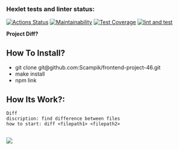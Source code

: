### Hexlet tests and linter status:
[![Actions Status](https://github.com/Scampik/frontend-project-46/workflows/hexlet-check/badge.svg)](https://github.com/Scampik/frontend-project-46/actions)
[![Maintainability](https://api.codeclimate.com/v1/badges/e4d9850a4043891b64bd/maintainability)](https://codeclimate.com/github/Scampik/frontend-project-46/maintainability)
[![Test Coverage](https://api.codeclimate.com/v1/badges/e4d9850a4043891b64bd/test_coverage)](https://codeclimate.com/github/Scampik/frontend-project-46/test_coverage)
[![lint and test](https://github.com/Scampik/frontend-project-46/actions/workflows/main.yml/badge.svg)](https://github.com/Scampik/frontend-project-46/actions/workflows/main.yml)

<strong> Project Diff? </strong>

How To Install? 
---
<ul>
<li>git clone git@github.com:Scampik/frontend-project-46.git</li>
<li>make install</li>
<li>npm link</li>
</ul>

How Its Work?:
------------------------------------------------------
    Diff
    discription: find difference between files
    how to start: diff <filepath1> <filepath2>
<a href="url asciinema" target="_blank"><img src="url asciinema" /></a>
------------------------------------------------------
